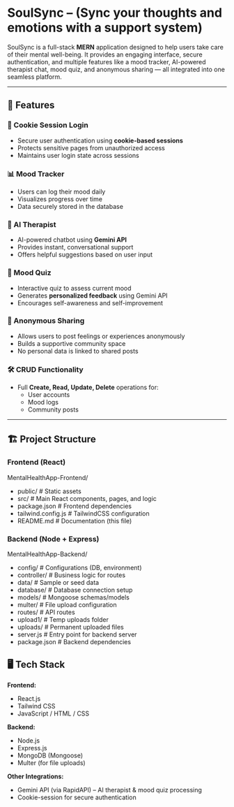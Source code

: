 # SoulSync – (Sync your thoughts and emotions with a support system)

SoulSync is a full-stack **MERN** application designed to help users take care of their mental well-being. It provides an engaging interface, secure authentication, and multiple features like a mood tracker, AI-powered therapist chat, mood quiz, and anonymous sharing — all integrated into one seamless platform.  

---

## 📌 Features  

### 🔑 Cookie Session Login  
- Secure user authentication using **cookie-based sessions**  
- Protects sensitive pages from unauthorized access  
- Maintains user login state across sessions  

### 📊 Mood Tracker  
- Users can log their mood daily  
- Visualizes progress over time  
- Data securely stored in the database  

### 🤖 AI Therapist  
- AI-powered chatbot using **Gemini API**  
- Provides instant, conversational support  
- Offers helpful suggestions based on user input  

### 🧠 Mood Quiz  
- Interactive quiz to assess current mood  
- Generates **personalized feedback** using Gemini API  
- Encourages self-awareness and self-improvement  

### 📝 Anonymous Sharing  
- Allows users to post feelings or experiences anonymously  
- Builds a supportive community space  
- No personal data is linked to shared posts  

### 🛠️ CRUD Functionality  
- Full **Create, Read, Update, Delete** operations for:  
  - User accounts  
  - Mood logs  
  - Community posts  

---

## 🏗️ Project Structure  

### **Frontend (React)**  
MentalHealthApp-Frontend/
- public/ # Static assets
- src/ # Main React components, pages, and logic
- package.json # Frontend dependencies
- tailwind.config.js # TailwindCSS configuration
- README.md # Documentation (this file)

### Backend (Node + Express)
MentalHealthApp-Backend/
- config/ # Configurations (DB, environment)
- controller/ # Business logic for routes
- data/ # Sample or seed data
- database/ # Database connection setup
- models/ # Mongoose schemas/models
- multer/ # File upload configuration
- routes/ # API routes
- upload1/ # Temp uploads folder
- uploads/ # Permanent uploaded files
- server.js # Entry point for backend server
- package.json # Backend dependencies


## 🖥️ Tech Stack

**Frontend:**  
- React.js  
- Tailwind CSS  
- JavaScript / HTML / CSS  

**Backend:**  
- Node.js  
- Express.js  
- MongoDB (Mongoose)  
- Multer (for file uploads)  

**Other Integrations:**  
- Gemini API (via RapidAPI) – AI therapist & mood quiz processing  
- Cookie-session for secure authentication
